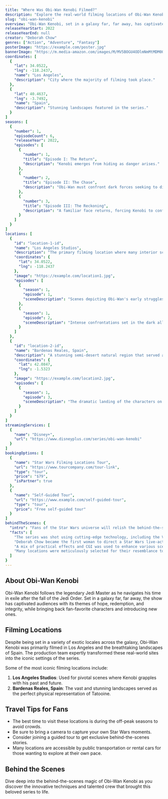 ```yaml
---
title: "Where Was Obi-Wan Kenobi Filmed?"
description: "Explore the real-world filming locations of Obi-Wan Kenobi, from the deserts of Tatooine to the stunning landscapes of Spain."
slug: "obi-wan-kenobi"
overview: "Obi-Wan Kenobi, set in a galaxy far, far away, has captivated audiences with its rich storytelling and nostalgia for the Star Wars saga. Despite being set in various fictional locations like Tatooine and Mustafar, the series was primarily filmed in Los Angeles and the breathtaking landscapes of Spain."
releaseYearStart: 2022
releaseYearEnd: null
creator: "Deborah Chow"
genres: ["Action", "Adventure", "Fantasy"]
posterImage: "https://example.com/poster.jpg"
bannerImage: "https://m.media-amazon.com/images/M/MV5BOGU4ODlmNmMtMDM0OS00NTMxLWFlODUtZGFkMjU5NDdhMjgyXkEyXkFqcGc@._V1_SX300.jpg"
coordinates: [
  { 
    "lat": 34.0522, 
    "lng": -118.2437, 
    "name": "Los Angeles", 
    "description": "City where the majority of filming took place."
  },
  { 
    "lat": 40.4637, 
    "lng": -3.7492, 
    "name": "Spain", 
    "description": "Stunning landscapes featured in the series."
  }
]
seasons: [
  {
    "number": 1,
    "episodeCount": 6,
    "releaseYear": 2022,
    "episodes": [
      {
        "number": 1,
        "title": "Episode I: The Return",
        "description": "Kenobi emerges from hiding as danger arises."
      },
      {
        "number": 2,
        "title": "Episode II: The Chase",
        "description": "Obi-Wan must confront dark forces seeking to disrupt peace."
      },
      {
        "number": 3,
        "title": "Episode III: The Reckoning",
        "description": "A familiar face returns, forcing Kenobi to confront his past."
      }
    ]
  }
]
locations: [
  {
    "id": "location-1-id",
    "name": "Los Angeles Studios",
    "description": "The primary filming location where many interior scenes were shot. Known for its state-of-the-art sound stages.",
    "coordinates": {
      "lat": 34.0522,
      "lng": -118.2437
    },
    "image": "https://example.com/location1.jpg",
    "episodes": [
      {
        "season": 1,
        "episode": 1,
        "sceneDescription": "Scenes depicting Obi-Wan's early struggles in hiding."
      },
      {
        "season": 1,
        "episode": 2,
        "sceneDescription": "Intense confrontations set in the dark alleys of Coruscant."
      }
    ]
  },
  {
    "id": "location-2-id",
    "name": "Bardenas Reales, Spain",
    "description": "A stunning semi-desert natural region that served as the backdrop for Tatooine's vast landscapes.",
    "coordinates": {
      "lat": 42.0847,
      "lng": -1.5323
    },
    "image": "https://example.com/location2.jpg",
    "episodes": [
      {
        "season": 1,
        "episode": 3,
        "sceneDescription": "The dramatic landing of the characters on the desert planet."
      }
    ]
  }
]
streamingServices: [
  {
    "name": "Disney+",
    "url": "https://www.disneyplus.com/series/obi-wan-kenobi"
  }
]
bookingOptions: [
  {
    "name": "Star Wars Filming Locations Tour",
    "url": "https://www.tourcompany.com/tour-link",
    "type": "tour",
    "price": "$79",
    "isPartner": true
  },
  {
    "name": "Self-Guided Tour",
    "url": "https://www.example.com/self-guided-tour",
    "type": "tour",
    "price": "Free self-guided tour"
  }
]
behindTheScenes: {
  "intro": "Fans of the Star Wars universe will relish the behind-the-scenes insights from Obi-Wan Kenobi's production, shedding light on the filmmaking magic.",
  "facts": [
    "The series was shot using cutting-edge technology, including the Volume LED soundstage for immersive backgrounds.",
    "Deborah Chow became the first woman to direct a Star Wars live-action series.",
    "A mix of practical effects and CGI was used to enhance various scenes while maintaining the series' authentic feel.",
    "Many locations were meticulously selected for their resemblance to the Star Wars universe, ensuring a seamless viewer experience."
  ]
}
---
```


## About Obi-Wan Kenobi

Obi-Wan Kenobi follows the legendary Jedi Master as he navigates his time in exile after the fall of the Jedi Order. Set in a galaxy far, far away, the show has captivated audiences with its themes of hope, redemption, and integrity, while bringing back fan-favorite characters and introducing new ones.

## Filming Locations

Despite being set in a variety of exotic locales across the galaxy, Obi-Wan Kenobi was primarily filmed in Los Angeles and the breathtaking landscapes of Spain. The production team expertly transformed these real-world sites into the iconic settings of the series.

Some of the most iconic filming locations include:

1. **Los Angeles Studios**: Used for pivotal scenes where Kenobi grapples with his past and future.
2. **Bardenas Reales, Spain**: The vast and stunning landscapes served as the perfect physical representation of Tatooine.

## Travel Tips for Fans

- The best time to visit these locations is during the off-peak seasons to avoid crowds.
- Be sure to bring a camera to capture your own Star Wars moments.
- Consider joining a guided tour to get exclusive behind-the-scenes stories.
- Many locations are accessible by public transportation or rental cars for those wanting to explore at their own pace.

## Behind the Scenes

Dive deep into the behind-the-scenes magic of Obi-Wan Kenobi as you discover the innovative techniques and talented crew that brought this beloved series to life. 